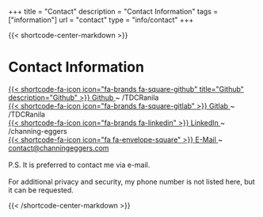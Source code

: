 +++
title = "Contact"
description = "Contact Information"
tags = ["information"]
url = "contact"
type = "info/contact"
+++

{{< shortcode-center-markdown >}}

<h1 class="page_title"> Contact Information </h1>

<a href="https://github.com/tdcranila" target="_blank" class="footer__social-links-text" rel="me" title="Github"> {{< shortcode-fa-icon icon="fa-brands fa-square-github" title="Github" description="Github" >}}  Github </a> ~ /TDCRanila
<br>
<a href="https://gitlab.com/tdcranila" target="_blank" class="footer__social-links-text" rel="me" title="Gitlab"> {{< shortcode-fa-icon icon="fa-brands fa-square-gitlab" >}} Gitlab </a> ~ /TDCRanila
<br>
<a href="https://www.linkedin.com/in/channing-eggers" target="_blank" class="footer__social-links-text" rel="me" title="LinkedIn"> {{< shortcode-fa-icon icon="fa-brands fa-linkedin" >}} LinkedIn </a> ~ /channing-eggers
<br>
<a href="mailto:contact@channingeggers.com" target="_blank" class="footer__social-links-text" rel="me" title="E-Mail"> {{< shortcode-fa-icon icon="fa fa-envelope-square" >}} E-Mail </a> ~  contact@channingeggers.com
<br>
<br>
P.S. It is preferred to contact me via e-mail.
<br><br>
For additional privacy and security, my phone number is not listed here, but it can be requested.

{{< /shortcode-center-markdown >}}
